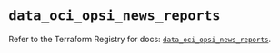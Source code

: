 # `data_oci_opsi_news_reports`

Refer to the Terraform Registry for docs: [`data_oci_opsi_news_reports`](https://registry.terraform.io/providers/hashicorp/oci/7.19.0/docs/data-sources/opsi_news_reports).
